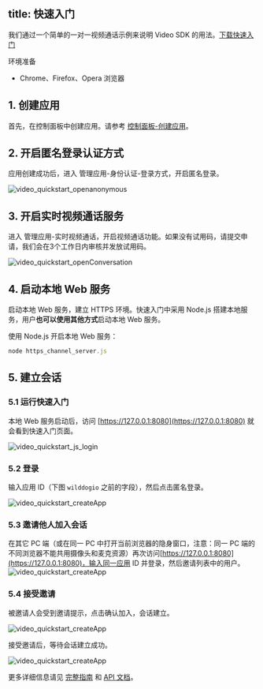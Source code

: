 ﻿
title: 快速入门
---

我们通过一个简单的一对一视频通话示例来说明 Video SDK 的用法。[下载快速入门](https://github.com/WildDogTeam/video-quickstart-javascript/archive/master.zip)

<div class="env">
    <p class="env-title">环境准备</p>
    <ul>
        <li> Chrome、Firefox、Opera 浏览器 </li>
    </ul>
</div>

## 1. 创建应用

首先，在控制面板中创建应用。请参考 [控制面板-创建应用](/console/creat.html)。

## 2. 开启匿名登录认证方式

应用创建成功后，进入 管理应用-身份认证-登录方式，开启匿名登录。

<img src='/images/openanonymous.png' alt="video_quickstart_openanonymous">

## 3. 开启实时视频通话服务

进入 管理应用-实时视频通话，开启视频通话功能。如果没有试用码，请提交申请，我们会在3个工作日内审核并发放试用码。

<img src='/images/video_quickstart_openConversation.png' alt="video_quickstart_openConversation">

## 4. 启动本地 Web 服务

启动本地 Web 服务，建立 HTTPS 环境。快速入门中采用 Node.js 搭建本地服务，用户**也可以使用其他方式**启动本地 Web 服务。

使用 Node.js 开启本地 Web 服务：

```javascript
node https_channel_server.js
```

## 5. 建立会话

### 5.1 运行快速入门

本地 Web 服务启动后，访问 [https://127.0.0.1:8080](https://127.0.0.1:8080) 就会看到快速入门页面。

<img src='/images/video_quickstart_js_login.png' alt="video_quickstart_js_login">

### 5.2 登录

输入应用 ID（下图 `wilddogio` 之前的字段），然后点击匿名登录。

<img src='/images/video_quickstart_createApp.png' alt="video_quickstart_createApp">

### 5.3 邀请他人加入会话

在其它 PC 端（或在同一 PC 中打开当前浏览器的隐身窗口，注意：同一 PC 端的不同浏览器不能共用摄像头和麦克资源）再次访问[https://127.0.0.1:8080](https://127.0.0.1:8080)，输入同一应用 ID 并登录，然后邀请列表中的用户。
<img src='/images/video_quickstart_web_userList.png' alt="video_quickstart_createApp">

### 5.4 接受邀请

被邀请人会受到邀请提示，点击确认加入，会话建立。

<img src='/images/video_quickstart_web_invite.png' alt="video_quickstart_createApp">

接受邀请后，等待会话建立成功。

<img src='/images/video_quickstart_wen_conversation.png' alt="video_quickstart_createApp">

更多详细信息请见 [完整指南](/guide/video/core.html) 和  [API 文档](/api/video/web/wilddogVideo.html)。
